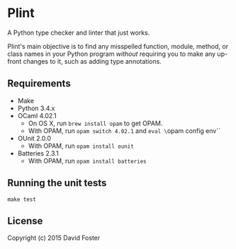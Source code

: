 # Plint

A Python type checker and linter that just works.

Plint's main objective is to find any misspelled function, module, method, or class names in your Python program *without* requiring you to make any up-front changes to it, such as adding type annotations.


## Requirements

* Make
* Python 3.4.x
* OCaml 4.02.1
    * On OS X, run `brew install opam` to get OPAM.
    * With OPAM, run `opam switch 4.02.1` and `eval \`opam config env\``
* OUnit 2.0.0
    * With OPAM, run `opam install ounit`
* Batteries 2.3.1
    * With OPAM, run `opam install batteries`

## Running the unit tests

```
make test
```


## License

Copyright (c) 2015 David Foster
